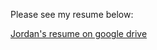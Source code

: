 Please see my resume below:

[Jordan's resume on google drive](https://drive.google.com/file/d/1PhlWQAFPPmrUdPQNjC-z53eTbdgDd4ho/view)
